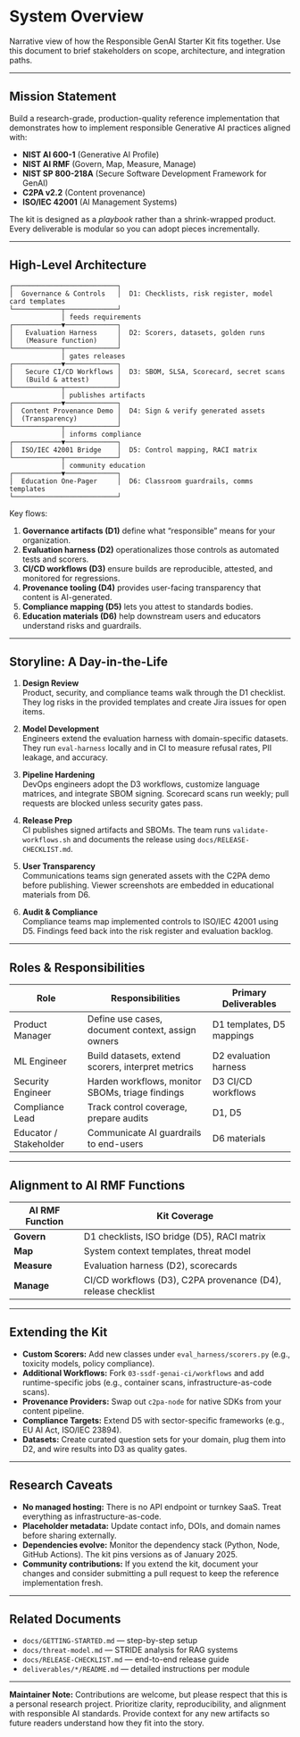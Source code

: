 # System Overview

Narrative view of how the Responsible GenAI Starter Kit fits together. Use this document to brief stakeholders on scope, architecture, and integration paths.

---

## Mission Statement

Build a research-grade, production-quality reference implementation that demonstrates how to implement responsible Generative AI practices aligned with:

- **NIST AI 600-1** (Generative AI Profile)
- **NIST AI RMF** (Govern, Map, Measure, Manage)
- **NIST SP 800-218A** (Secure Software Development Framework for GenAI)
- **C2PA v2.2** (Content provenance)
- **ISO/IEC 42001** (AI Management Systems)

The kit is designed as a *playbook* rather than a shrink-wrapped product. Every deliverable is modular so you can adopt pieces incrementally.

---

## High-Level Architecture

```
┌──────────────────────────┐
│  Governance & Controls   │  D1: Checklists, risk register, model card templates
└────────────┬─────────────┘
             │ feeds requirements
┌────────────▼─────────────┐
│   Evaluation Harness     │  D2: Scorers, datasets, golden runs
│   (Measure function)     │
└────────────┬─────────────┘
             │ gates releases
┌────────────▼─────────────┐
│   Secure CI/CD Workflows │  D3: SBOM, SLSA, Scorecard, secret scans
│   (Build & attest)       │
└────────────┬─────────────┘
             │ publishes artifacts
┌────────────▼─────────────┐
│  Content Provenance Demo │  D4: Sign & verify generated assets
│  (Transparency)          │
└────────────┬─────────────┘
             │ informs compliance
┌────────────▼─────────────┐
│  ISO/IEC 42001 Bridge    │  D5: Control mapping, RACI matrix
└────────────┬─────────────┘
             │ community education
┌────────────▼─────────────┐
│  Education One-Pager     │  D6: Classroom guardrails, comms templates
└──────────────────────────┘
```

Key flows:

1. **Governance artifacts (D1)** define what “responsible” means for your organization.
2. **Evaluation harness (D2)** operationalizes those controls as automated tests and scorers.
3. **CI/CD workflows (D3)** ensure builds are reproducible, attested, and monitored for regressions.
4. **Provenance tooling (D4)** provides user-facing transparency that content is AI-generated.
5. **Compliance mapping (D5)** lets you attest to standards bodies.
6. **Education materials (D6)** help downstream users and educators understand risks and guardrails.

---

## Storyline: A Day-in-the-Life

1. **Design Review**  
   Product, security, and compliance teams walk through the D1 checklist. They log risks in the provided templates and create Jira issues for open items.

2. **Model Development**  
   Engineers extend the evaluation harness with domain-specific datasets. They run `eval-harness` locally and in CI to measure refusal rates, PII leakage, and accuracy.

3. **Pipeline Hardening**  
   DevOps engineers adopt the D3 workflows, customize language matrices, and integrate SBOM signing. Scorecard scans run weekly; pull requests are blocked unless security gates pass.

4. **Release Prep**  
   CI publishes signed artifacts and SBOMs. The team runs `validate-workflows.sh` and documents the release using `docs/RELEASE-CHECKLIST.md`.

5. **User Transparency**  
   Communications teams sign generated assets with the C2PA demo before publishing. Viewer screenshots are embedded in educational materials from D6.

6. **Audit & Compliance**  
   Compliance teams map implemented controls to ISO/IEC 42001 using D5. Findings feed back into the risk register and evaluation backlog.

---

## Roles & Responsibilities

| Role | Responsibilities | Primary Deliverables |
|------|------------------|----------------------|
| Product Manager | Define use cases, document context, assign owners | D1 templates, D5 mappings |
| ML Engineer | Build datasets, extend scorers, interpret metrics | D2 evaluation harness |
| Security Engineer | Harden workflows, monitor SBOMs, triage findings | D3 CI/CD workflows |
| Compliance Lead | Track control coverage, prepare audits | D1, D5 |
| Educator / Stakeholder | Communicate AI guardrails to end-users | D6 materials |

---

## Alignment to AI RMF Functions

| AI RMF Function | Kit Coverage |
|-----------------|--------------|
| **Govern** | D1 checklists, ISO bridge (D5), RACI matrix |
| **Map** | System context templates, threat model |
| **Measure** | Evaluation harness (D2), scorecards |
| **Manage** | CI/CD workflows (D3), C2PA provenance (D4), release checklist |

---

## Extending the Kit

- **Custom Scorers:** Add new classes under `eval_harness/scorers.py` (e.g., toxicity models, policy compliance).
- **Additional Workflows:** Fork `03-ssdf-genai-ci/workflows` and add runtime-specific jobs (e.g., container scans, infrastructure-as-code scans).
- **Provenance Providers:** Swap out `c2pa-node` for native SDKs from your content pipeline.
- **Compliance Targets:** Extend D5 with sector-specific frameworks (e.g., EU AI Act, ISO/IEC 23894).
- **Datasets:** Create curated question sets for your domain, plug them into D2, and wire results into D3 as quality gates.

---

## Research Caveats

- **No managed hosting:** There is no API endpoint or turnkey SaaS. Treat everything as infrastructure-as-code.
- **Placeholder metadata:** Update contact info, DOIs, and domain names before sharing externally.
- **Dependencies evolve:** Monitor the dependency stack (Python, Node, GitHub Actions). The kit pins versions as of January 2025.
- **Community contributions:** If you extend the kit, document your changes and consider submitting a pull request to keep the reference implementation fresh.

---

## Related Documents

- `docs/GETTING-STARTED.md` — step-by-step setup
- `docs/threat-model.md` — STRIDE analysis for RAG systems
- `docs/RELEASE-CHECKLIST.md` — end-to-end release guide
- `deliverables/*/README.md` — detailed instructions per module

---

**Maintainer Note:** Contributions are welcome, but please respect that this is a personal research project. Prioritize clarity, reproducibility, and alignment with responsible AI standards. Provide context for any new artifacts so future readers understand how they fit into the story.
